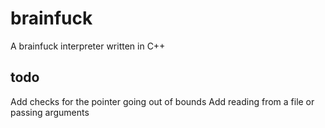 brainfuck
=======

A brainfuck interpreter written in C++

todo
-------
Add checks for the pointer going out of bounds
Add reading from a file or passing arguments